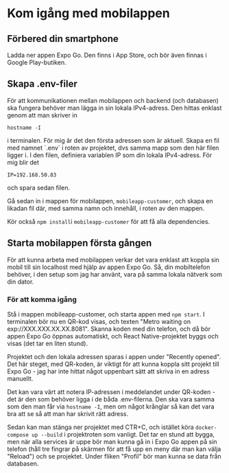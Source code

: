 # Kom igång med mobilappen

## Förbered din smartphone

Ladda ner appen Expo Go. Den finns i App Store, och bör även finnas i Google Play-butiken.

## Skapa .env-filer

För att kommunikationen mellan mobilappen och backend (och databasen) ska fungera behöver man lägga in  sin lokala IPv4-adress. Den hittas enklast genom att man skriver in

`hostname -I`

i terminalen. För mig är det den första adressen som är aktuell.
Skapa en fil med namnet ´.env´ i roten av projektet, dvs samma mapp som den här filen ligger i. I den filen, definiera variablen IP som din lokala IPv4-adress. För mig blir det

`IP=192.168.50.83`

och spara sedan filen.

Gå sedan in i mappen för mobilappen, `mobileapp-customer`, och skapa en likadan fil där, med samma namn och innehåll, i roten av den mappen.

Kör också `npm install`i `mobileapp-customer` för att få alla dependencies.

## Starta mobilappen första gången

För att kunna arbeta med mobilappen verkar det vara enklast att koppla sin mobil till sin localhost med hjälp av appen Expo Go. Så, din mobiltelefon behöver, i den setup som jag har använt, vara på samma lokala nätverk som din dator.

### För att komma igång

Stå i mappen mobileapp-customer, och starta appen med `npm start`. I terminalen bör nu en QR-kod visas, och texten "Metro waiting on exp://XXX.XXX.XX.XX.8081". Skanna koden med din telefon, och då bör appen Expo Go öppnas automatiskt, och React Native-projektet byggs och visas (det tar en liten stund).

Projektet och den lokala adressen sparas i appen under "Recently opened". Det här steget, med QR-koden, är viktigt för att kunna koppla sitt projekt till Expo Go - jag har inte hittat något uppenbart sätt att skriva in en adress manuellt.

Det kan vara värt att notera IP-adressen i meddelandet under QR-koden - det är den som behöver ligga i de båda .env-filerna. Den ska vara samma som den man får via `hostname -I`, men om något krånglar så kan det vara bra att se så att man har skrivit rätt adress.

Sedan kan man stänga ner projektet med CTR+C, och istället köra `docker-compose up --build` i projektroten som vanligt. Det tar en stund att bygga, men när alla services är uppe bör man kunna gå in i Expo Go appen på sin telefon (håll tre fingrar på skärmen för att få upp en meny där man kan välja "Reload") och se projektet. Under fliken "Profil" bör man kunna se data från databasen.
